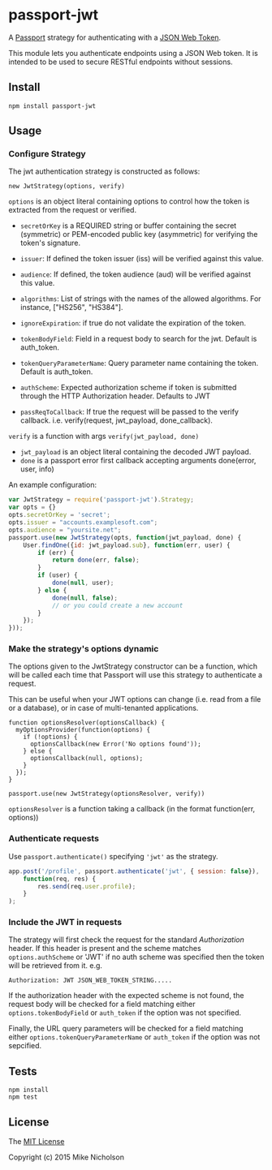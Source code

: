 # passport-jwt

A [Passport](http://passportjs.org/) strategy for authenticating with a
[JSON Web Token](http://jwt.io).

This module lets you authenticate endpoints using a JSON Web token. It is
intended to be used to secure RESTful endpoints without sessions.

## Install

    npm install passport-jwt

## Usage

### Configure Strategy

The jwt authentication strategy is constructed as follows:

    new JwtStrategy(options, verify)

`options` is an object literal containing options to control how the token is
extracted from the request or verified.

* `secretOrKey` is a REQUIRED string or buffer containing the secret
  (symmetric) or PEM-encoded public key (asymmetric) for verifying the token's
  signature.
* `issuer`: If defined the token issuer (iss) will be verified against this
  value.
* `audience`: If defined, the token audience (aud) will be verified against
  this value.
* `algorithms`: List of strings with the names of the allowed algorithms. For instance, ["HS256", "HS384"].
* `ignoreExpiration`: if true do not validate the expiration of the token.

* `tokenBodyField`: Field in a request body to search for the jwt.
  Default is auth_token.
* `tokenQueryParameterName`: Query parameter name containing the token.
  Default is auth_token.
* `authScheme`: Expected authorization scheme if token is submitted through
  the HTTP Authorization header. Defaults to JWT
* `passReqToCallback`: If true the request will be passed to the verify
  callback. i.e. verify(request, jwt_payload, done_callback).

`verify` is a function with args `verify(jwt_payload, done)`

* `jwt_payload` is an object literal containing the decoded JWT payload.
* `done` is a passport error first callback accepting arguments
  done(error, user, info)

An example configuration:

```js
var JwtStrategy = require('passport-jwt').Strategy;
var opts = {}
opts.secretOrKey = 'secret';
opts.issuer = "accounts.examplesoft.com";
opts.audience = "yoursite.net";
passport.use(new JwtStrategy(opts, function(jwt_payload, done) {
    User.findOne({id: jwt_payload.sub}, function(err, user) {
        if (err) {
            return done(err, false);
        }
        if (user) {
            done(null, user);
        } else {
            done(null, false);
            // or you could create a new account
        }
    });
}));
```

### Make the strategy's options dynamic

The options given to the JwtStrategy constructor can be a function, which will be called each time that Passport will use this strategy to authenticate a request.

This can be useful when your JWT options can change (i.e. read from a file or a database), or in case of multi-tenanted applications.

    function optionsResolver(optionsCallback) {
      myOptionsProvider(function(options) {
        if (!options) {
          optionsCallback(new Error('No options found'));
        } else {
          optionsCallback(null, options);
        }
      });
    }

    passport.use(new JwtStrategy(optionsResolver, verify))

`optionsResolver` is a function taking a callback (in the format function(err, options))

### Authenticate requests

Use `passport.authenticate()` specifying `'jwt'` as the strategy.

```js
app.post('/profile', passport.authenticate('jwt', { session: false}),
    function(req, res) {
        res.send(req.user.profile);
    }
);
```

### Include the JWT in requests

The strategy will first check the request for the standard *Authorization*
header. If this header is present and the scheme matches `options.authScheme`
or 'JWT' if no auth scheme was specified then the token will be retrieved from
it. e.g.

    Authorization: JWT JSON_WEB_TOKEN_STRING.....

If the authorization header with the expected scheme is not found, the request
body will be checked for a field matching either `options.tokenBodyField` or
`auth_token` if the option was not specified.

Finally, the URL query parameters will be checked for a field matching either
`options.tokenQueryParameterName` or `auth_token` if the option was not
sepcified.

## Tests

    npm install
    npm test

## License

The [MIT License](http://opensource.org/licenses/MIT)

Copyright (c) 2015 Mike Nicholson

